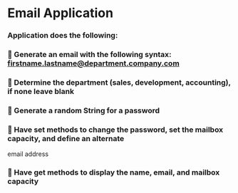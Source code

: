 # Email Application

### Application does the following:
###  Generate an email with the following syntax: firstname.lastname@department.company.com
###  Determine the department (sales, development, accounting), if none leave blank
###  Generate a random String for a password
###  Have set methods to change the password, set the mailbox capacity, and define an alternate
email address
###  Have get methods to display the name, email, and mailbox capacity
